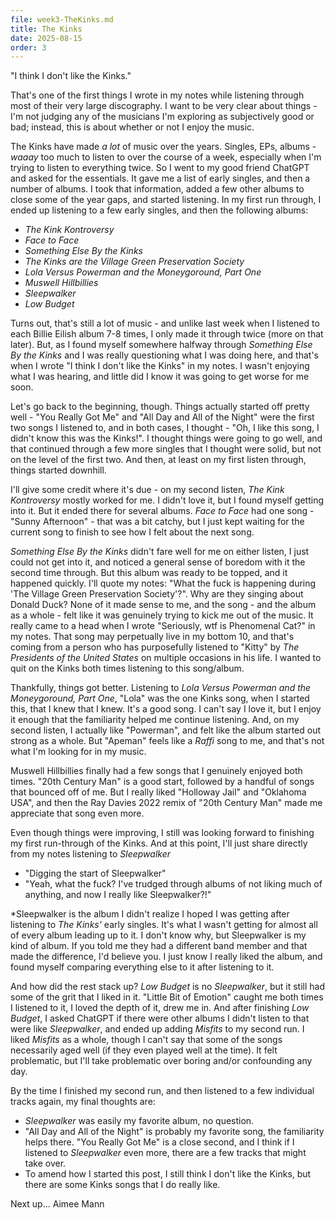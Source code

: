 ```yaml
---
file: week3-TheKinks.md
title: The Kinks
date: 2025-08-15
order: 3
---
```


"I think I don't like the Kinks."

That's one of the first things I wrote in my notes while listening through most of their very large discography. I want to be very clear about things - I'm not judging any of the musicians I'm exploring as subjectively good or bad; instead, this is about whether or not I enjoy the music.

The Kinks have made *a lot* of music over the years. Singles, EPs, albums - *waaay* too much to listen to over the course of a week, especially when I'm trying to listen to everything twice. So I went to my good friend ChatGPT and asked for the essentials. It gave me a list of early singles, and then a number of albums. I took that information, added a few other albums to close some of the year gaps, and started listening. In my first run through, I ended up listening to a few early singles, and then the following albums:

* *The Kink Kontroversy*
* *Face to Face*
* *Something Else By the Kinks*
* *The Kinks are the Village Green Preservation Society*
* *Lola Versus Powerman and the Moneygoround, Part One*
* *Muswell Hillbillies*
* *Sleepwalker*
* *Low Budget*

Turns out, that's still a lot of music - and unlike last week when I listened to each Billie Eilish album 7-8 times, I only made it through twice (more on that later). But, as I found myself somewhere halfway through *Something Else By the Kinks* and I was really questioning what I was doing here, and that's when I wrote "I think I don't like the Kinks" in my notes. I wasn't enjoying what I was hearing, and little did I know it was going to get worse for me soon.

Let's go back to the beginning, though. Things actually started off pretty well - "You Really Got Me" and "All Day and All of the Night" were the first two songs I listened to, and in both cases, I thought - "Oh, I like this song, I didn't know this was the Kinks!". I thought things were going to go well, and that continued through a few more singles that I thought were solid, but not on the level of the first two. And then, at least on my first listen through, things started downhill.

I'll give some credit where it's due - on my second listen, *The Kink Kontroversy* mostly worked for me. I didn't love it, but I found myself getting into it. But it ended there for several albums. *Face to Face* had one song - "Sunny Afternoon" - that was a bit catchy, but I just kept waiting for the current song to finish to see how I felt about the next song.

*Something Else By the Kinks* didn't fare well for me on either listen, I just could not get into it, and noticed a general sense of boredom with it the second time through. But this album was ready to be topped, and it happened quickly. I'll quote my notes: "What the fuck is happening during 'The Village Green Preservation Society'?". Why are they singing about Donald Duck? None of it made sense to me, and the song - and the album as a whole - felt like it was genuinely trying to kick me out of the music. It really came to a head when I wrote "Seriously, wtf is Phenomenal Cat?" in my notes. That song may perpetually live in my bottom 10, and that's coming from a person who has purposefully listened to "Kitty" by *The Presidents of the United States* on multiple occasions in his life. I wanted to quit on the Kinks both times listening to this song/album.

Thankfully, things got better. Listening to *Lola Versus Powerman and the Moneygoround, Part One*, "Lola" was the one Kinks song, when I started this, that I knew that I knew. It's a good song. I can't say I love it, but I enjoy it enough that the familiarity helped me continue listening. And, on my second listen, I actually like "Powerman", and felt like the album started out strong as a whole. But "Apeman" feels like a *Raffi* song to me, and that's not what I'm looking for in my music.

Muswell Hillbillies finally had a few songs that I genuinely enjoyed both times. "20th Century Man" is a good start, followed by a handful of songs that bounced off of me. But I really liked "Holloway Jail" and "Oklahoma USA", and then the Ray Davies 2022 remix of "20th Century Man" made me appreciate that song even more.

Even though things were improving, I still was looking forward to finishing my first run-through of the Kinks. And at this point, I'll just share directly from my notes listening to *Sleepwalker*

* "Digging the start of Sleepwalker"
* "Yeah, what the fuck? I've trudged through albums of not liking much of anything, and now I really like Sleepwalker?!"

*Sleepwalker is the album I didn't realize I hoped I was getting after listening to *The Kinks'* early singles. It's what I wasn't getting for almost all of every album leading up to it. I don't know why, but Sleepwalker is my kind of album. If you told me they had a different band member and that made the difference, I'd believe you. I just know I really liked the album, and found myself comparing everything else to it after listening to it.

And how did the rest stack up? *Low Budget* is no *Sleepwalker*, but it still had some of the grit that I liked in it. "Little Bit of Emotion" caught me both times I listened to it, I loved the depth of it, drew me in. And after finishing *Low Budget*, I asked ChatGPT if there were other albums I didn't listen to that were like *Sleepwalker*, and ended up adding *Misfits* to my second run. I liked *Misfits* as a whole, though I can't say that some of the songs necessarily aged well (if they even played well at the time). It felt problematic, but I'll take problematic over boring and/or confounding any day.

By the time I finished my second run, and then listened to a few individual tracks again, my final thoughts are:

* *Sleepwalker* was easily my favorite album, no question.
* "All Day and All of the Night" is probably my favorite song, the familiarity helps there. "You Really Got Me" is a close second, and I think if I listened to *Sleepwalker* even more, there are a few tracks that might take over.
* To amend how I started this post, I still think I don't like the Kinks, but there are some Kinks songs that I do really like.

Next up... Aimee Mann
